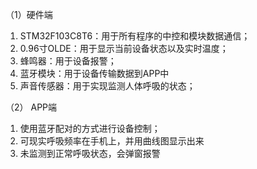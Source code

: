 （1）硬件端
1.	STM32F103C8T6：用于所有程序的中控和模块数据通信；
2.	0.96寸OLDE：用于显示当前设备状态以及实时温度；
3.	蜂鸣器：用于设备报警；
4.	蓝牙模块：用于设备传输数据到APP中
5.	声音传感器：用于实现监测人体呼吸的状态； 

（2） APP端
1.	使用蓝牙配对的方式进行设备控制；
2.	可现实呼吸频率在手机上，并用曲线图显示出来
3.	未监测到正常呼吸状态，会弹窗报警
